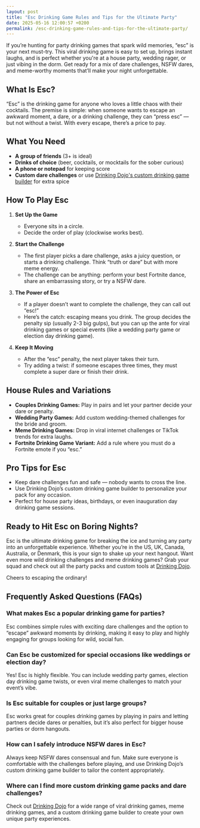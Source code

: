 ```yaml
---
layout: post
title: "Esc Drinking Game Rules and Tips for the Ultimate Party"
date: 2025-05-16 12:00:57 +0200
permalink: /esc-drinking-game-rules-and-tips-for-the-ultimate-party/
---
```


If you’re hunting for party drinking games that spark wild memories, “esc” is your next must-try. This viral drinking game is easy to set up, brings instant laughs, and is perfect whether you're at a house party, wedding rager, or just vibing in the dorm. Get ready for a mix of dare challenges, NSFW dares, and meme-worthy moments that’ll make your night unforgettable.

## What Is Esc?

“Esc” is the drinking game for anyone who loves a little chaos with their cocktails. The premise is simple: when someone wants to escape an awkward moment, a dare, or a drinking challenge, they can “press esc” — but not without a twist. With every escape, there’s a price to pay.

## What You Need

- **A group of friends** (3+ is ideal)
- **Drinks of choice** (beer, cocktails, or mocktails for the sober curious)
- **A phone or notepad** for keeping score
- **Custom dare challenges** or use [Drinking Dojo's custom drinking game builder](https://drinkingdojo.com) for extra spice

## How To Play Esc

1. **Set Up the Game**
   - Everyone sits in a circle.
   - Decide the order of play (clockwise works best).

2. **Start the Challenge**
   - The first player picks a dare challenge, asks a juicy question, or starts a drinking challenge. Think “truth or dare” but with more meme energy.
   - The challenge can be anything: perform your best Fortnite dance, share an embarrassing story, or try a NSFW dare.

3. **The Power of Esc**
   - If a player doesn’t want to complete the challenge, they can call out “esc!”  
   - Here’s the catch: escaping means you drink. The group decides the penalty sip (usually 2-3 big gulps), but you can up the ante for viral drinking games or special events (like a wedding party game or election day drinking game).

4. **Keep It Moving**
   - After the “esc” penalty, the next player takes their turn.
   - Try adding a twist: if someone escapes three times, they must complete a super dare or finish their drink.

## House Rules and Variations

- **Couples Drinking Games:** Play in pairs and let your partner decide your dare or penalty.
- **Wedding Party Games:** Add custom wedding-themed challenges for the bride and groom.
- **Meme Drinking Games:** Drop in viral internet challenges or TikTok trends for extra laughs.
- **Fortnite Drinking Game Variant:** Add a rule where you must do a Fortnite emote if you “esc.”

## Pro Tips for Esc

- Keep dare challenges fun and safe — nobody wants to cross the line.
- Use Drinking Dojo’s custom drinking game builder to personalize your pack for any occasion.
- Perfect for house party ideas, birthdays, or even inauguration day drinking game sessions.

## Ready to Hit Esc on Boring Nights?

Esc is the ultimate drinking game for breaking the ice and turning any party into an unforgettable experience. Whether you’re in the US, UK, Canada, Australia, or Denmark, this is your sign to shake up your next hangout. Want even more wild drinking challenges and meme drinking games? Grab your squad and check out all the party packs and custom tools at [Drinking Dojo](https://drinkingdojo.com).

Cheers to escaping the ordinary!

## Frequently Asked Questions (FAQs)

### What makes Esc a popular drinking game for parties?

Esc combines simple rules with exciting dare challenges and the option to “escape” awkward moments by drinking, making it easy to play and highly engaging for groups looking for wild, social fun.

### Can Esc be customized for special occasions like weddings or election day?

Yes! Esc is highly flexible. You can include wedding party games, election day drinking game twists, or even viral meme challenges to match your event’s vibe.

### Is Esc suitable for couples or just large groups?

Esc works great for couples drinking games by playing in pairs and letting partners decide dares or penalties, but it’s also perfect for bigger house parties or dorm hangouts.

### How can I safely introduce NSFW dares in Esc?

Always keep NSFW dares consensual and fun. Make sure everyone is comfortable with the challenges before playing, and use Drinking Dojo’s custom drinking game builder to tailor the content appropriately.

### Where can I find more custom drinking game packs and dare challenges?

Check out [Drinking Dojo](https://drinkingdojo.com) for a wide range of viral drinking games, meme drinking games, and a custom drinking game builder to create your own unique party experiences.

<script type="application/ld+json">
{
  "@context": "https://schema.org",
  "@type": "BlogPosting",
  "headline": "Esc Drinking Game Rules and Tips for the Ultimate Party",
  "description": "Learn how to play the viral Esc drinking game with rules, dare challenges, and variations perfect for house parties, weddings, and special events across the US, UK, Canada, Australia, and Denmark.",
  "author": {
    "@type": "Person",
    "name": "Drinking Dojo"
  },
  "publisher": {
    "@type": "Person",
    "name": "Drinking Dojo"
  },
  "mainEntityOfPage": {
    "@type": "WebPage",
    "@id": "https://drinkingdojo.com/blog/esc-drinking-game-rules"
  },
  "datePublished": "2024-06-01",
  "dateModified": "2024-06-01",
  "keywords": "drinking games, party drinking games, custom drinking game builder, dare challenges, viral drinking games, meme drinking games, fortnite drinking game, inauguration day drinking game, NSFW dares, election day drinking game, wedding party games, couples drinking games, house party ideas, drinking challenges",
  "inLanguage": "en-US"
}
</script>

<script type="application/ld+json">
{
  "@context": "https://schema.org",
  "@type": "FAQPage",
  "mainEntity": [
    {
      "@type": "Question",
      "name": "What makes Esc a popular drinking game for parties?",
      "acceptedAnswer": {
        "@type": "Answer",
        "text": "Esc combines simple rules with exciting dare challenges and the option to “escape” awkward moments by drinking, making it easy to play and highly engaging for groups looking for wild, social fun."
      }
    },
    {
      "@type": "Question",
      "name": "Can Esc be customized for special occasions like weddings or election day?",
      "acceptedAnswer": {
        "@type": "Answer",
        "text": "Yes! Esc is highly flexible. You can include wedding party games, election day drinking game twists, or even viral meme challenges to match your event’s vibe."
      }
    },
    {
      "@type": "Question",
      "name": "Is Esc suitable for couples or just large groups?",
      "acceptedAnswer": {
        "@type": "Answer",
        "text": "Esc works great for couples drinking games by playing in pairs and letting partners decide dares or penalties, but it’s also perfect for bigger house parties or dorm hangouts."
      }
    },
    {
      "@type": "Question",
      "name": "How can I safely introduce NSFW dares in Esc?",
      "acceptedAnswer": {
        "@type": "Answer",
        "text": "Always keep NSFW dares consensual and fun. Make sure everyone is comfortable with the challenges before playing, and use Drinking Dojo’s custom drinking game builder to tailor the content appropriately."
      }
    },
    {
      "@type": "Question",
      "name": "Where can I find more custom drinking game packs and dare challenges?",
      "acceptedAnswer": {
        "@type": "Answer",
        "text": "Check out Drinking Dojo for a wide range of viral drinking games, meme drinking games, and a custom drinking game builder to create your own unique party experiences."
      }
    }
  ]
}
</script>